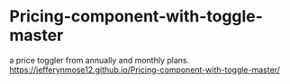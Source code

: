 # Pricing-component-with-toggle-master
a price toggler from annually and monthly plans.
https://jefferynmose12.github.io/Pricing-component-with-toggle-master/

